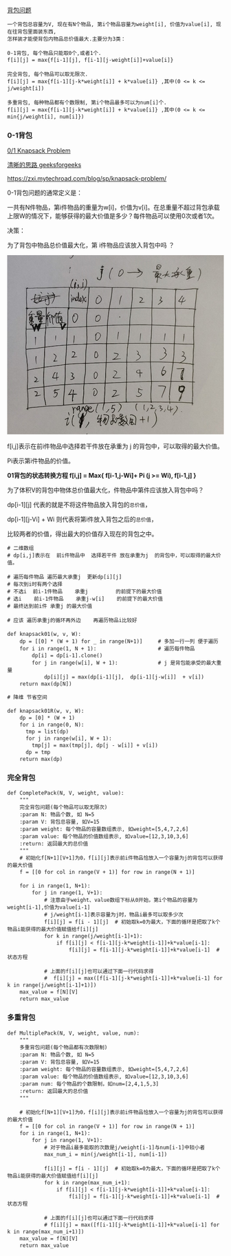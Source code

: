 [背包问题](https://blog.csdn.net/huanghaocs/article/details/77920358)
```
一个背包总容量为V, 现在有N个物品, 第i个物品容量为weight[i], 价值为value[i], 现在往背包里面装东西,
怎样装才能使背包内物品总价值最大.主要分为3类：

0-1背包, 每个物品只能取0个,或者1个.
f[i][j] = max{f[i-1][j], f[i-1][j-weight[i]]+value[i]}

完全背包, 每个物品可以取无限次.
f[i][j] = max{f[i-1][j-k*weight[i]] + k*value[i]} ,其中(0 <= k <= j/weight[i])

多重背包, 每种物品都有个数限制, 第i个物品最多可以为num[i]个.
f[i][j] = max{f[i-1][j-k*weight[i]] + k*value[i]} ,其中(0 <= k <= min{j/weight[i], num[i]})
```


### 0-1背包

[0/1 Knapsack Problem](https://blog.csdn.net/mu399/article/details/7722810)

[清晰的思路 geeksforgeeks ](https://www.geeksforgeeks.org/0-1-knapsack-problem-dp-10/)

https://zxi.mytechroad.com/blog/sp/knapsack-problem/

0-1背包问题的通常定义是：

一共有N件物品，第i件物品的重量为w[i]，价值为v[i]。在总重量不超过背包承载上限W的情况下，能够获得的最大价值是多少？每件物品可以使用0次或者1次。

决策：

为了背包中物品总价值最大化，第 i件物品应该放入背包中吗 ？

[![pic](https://github.com/awesometime/learn-git/blob/master/Data%20Structure%20and%20Algorithm/Data%20Structure/Dynamic_Programming/20190630201427.jpg)](https://github.com/awesometime/learn-git/blob/master/Data%20Structure%20and%20Algorithm/Data%20Structure/Dynamic_Programming/20190630201427.jpg)

f[i,j]表示在前i件物品中选择若干件放在承重为 j 的背包中，可以取得的最大价值。

Pi表示第i件物品的价值。

**01背包的状态转换方程 f[i,j] = Max{ f[i-1,j-Wi]+ Pi  (j >= Wi),  f[i-1,j] }**

为了体积V的背包中物体总价值最大化，件物品中第件应该放入背包中吗？

dp[i-1][j]  代表的就是不将这件物品放入背包的`总价值`，

dp[i-1][j-Vi] + Wi  则代表将第i件放入背包之后的`总价值`，

比较两者的价值，得出最大的价值存入现在的背包之中。
```python3
# 二维数组
# dp[i,j]表示在  前i件物品中  选择若干件 放在承重为j  的背包中，可以取得的最大价值。

# 遍历每件物品 遍历最大承重j  更新dp[i][j]
# 每次到i时有两个选择 
# 不选i  前i-1件物品    承重j         的前提下的最大价值
# 选i    前i-1件物品    承重j-w[i]    的前提下的最大价值
# 最终达到前i件 承重j 的最大价值

# 应该 遍历承重j的循环再外边    再遍历物品i比较好

def knapsack01(w, v, W):
    dp = [[0] * (W + 1) for _ in range(N+1)]     # 多加一行一列 便于遍历
    for i in range(1, N + 1):                    # 遍历每件物品
        dp[i] = dp[i-1].clone()
        for j in range(w[i], W + 1):             # j 是背包能承受的最大重量 
            dp[i][j] = max(dp[i-1][j],  dp[i-1][j-w[i]]  + v[i])
    return max(dp[N])
```  
  
  
```python3 
# 降维 节省空间

def knapsack01R(w, v, W):
    dp = [0] * (W + 1)
    for i in range(0, N):
      tmp = list(dp)
      for j in range(w[i], W + 1):
        tmp[j] = max(tmp[j], dp[j - w[i]] + v[i])
      dp = tmp
    return max(dp)
```
### 完全背包

```py3
def CompletePack(N, V, weight, value):
    """
    完全背包问题(每个物品可以取无限次)
    :param N: 物品个数, 如 N=5
    :param V: 背包总容量, 如V=15
    :param weight: 每个物品的容量数组表示, 如weight=[5,4,7,2,6]
    :param value: 每个物品的价值数组表示, 如value=[12,3,10,3,6]
    :return: 返回最大的总价值
    """
    # 初始化f[N+1][V+1]为0，f[i][j]表示前i件物品恰放入一个容量为j的背包可以获得的最大价值
    f = [[0 for col in range(V + 1)] for row in range(N + 1)]

    for i in range(1, N+1):
        for j in range(1, V+1):
            # 注意由于weight、value数组下标从0开始，第i个物品的容量为weight[i-1],价值为value[i-1]
            # j/weight[i-1]表示容量为j时，物品i最多可以取多少次
            f[i][j] = f[i - 1][j]  # 初始取k=0为最大，下面的循环是把取了k个物品i能获得的最大价值赋值给f[i][j]
            for k in range(j/weight[i-1]+1):
                if f[i][j] < f[i-1][j-k*weight[i-1]]+k*value[i-1]:
                    f[i][j] = f[i-1][j-k*weight[i-1]]+k*value[i-1]  # 状态方程

            # 上面的f[i][j]也可以通过下面一行代码求得
            #  f[i][j] = max([f[i-1][j-k*weight[i-1]]+k*value[i-1] for k in range(j/weight[i-1]+1)])
    max_value = f[N][V]
    return max_value
```

### 多重背包

```py3
def MultiplePack(N, V, weight, value, num):
    """
    多重背包问题(每个物品都有次数限制)
    :param N: 物品个数, 如 N=5
    :param V: 背包总容量, 如V=15
    :param weight: 每个物品的容量数组表示, 如weight=[5,4,7,2,6]
    :param value: 每个物品的价值数组表示, 如value=[12,3,10,3,6]
    :param num: 每个物品的个数限制，如num=[2,4,1,5,3]
    :return: 返回最大的总价值
    """

    # 初始化f[N+1][V+1]为0，f[i][j]表示前i件物品恰放入一个容量为j的背包可以获得的最大价值
    f = [[0 for col in range(V + 1)] for row in range(N + 1)]
    for i in range(1, N+1):
        for j in range(1, V+1):
            # 对于物品i最多能取的次数是j/weight[i-1]与num[i-1]中较小者
            max_num_i = min(j/weight[i-1], num[i-1])

            f[i][j] = f[i - 1][j]  # 初始取k=0为最大，下面的循环是把取了k个物品i能获得的最大价值赋值给f[i][j]
            for k in range(max_num_i+1):
                if f[i][j] < f[i-1][j-k*weight[i-1]]+k*value[i-1]:
                    f[i][j] = f[i-1][j-k*weight[i-1]]+k*value[i-1]  # 状态方程

            # 上面的f[i][j]也可以通过下面一行代码求得
            # f[i][j] = max([f[i-1][j-k*weight[i-1]]+k*value[i-1] for k in range(max_num_i+1)])
    max_value = f[N][V]
    return max_value
```
